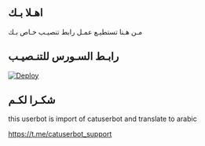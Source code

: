## اهـلا بـك
مـن هـنا تستطيـع عمـل رابط تنصيـب خـاص بـك

## رابـط السـورس للتنـصيـب

[![Deploy](https://www.herokucdn.com/deploy/button.svg)](https://heroku.com/deploy?template=https://github.com/sakooj/jmthon)

## شكـرا لكـم 


this userbot is import of catuserbot and translate to arabic

https://t.me/catuserbot_support
